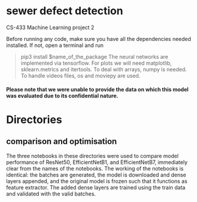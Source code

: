 # sewer defect detection
CS-433 Machine Learning project 2

Before running any code, make sure you have all the dependencies needed installed.
If not, open a terminal and run
> pip3 install $name_of_the_package
The neural networks are implemented via tensorflow.
For plots we will need matplotlib, sklearn.metrics and itertools.
To deal with arrays, numpy is needed.
To handle videos files, os and moviepy are used.

#### Please note that we were unable to provide the data on which this model was evaluated due to its confidential nature.

# Directories
## comparison and optimisation
The three notebooks in these directories were used to compare model performance of ResNet50, EfficientNetB1, and EfficientNetB7, immediately clear from the names of the notebooks. The working of the notebooks is identical: the batches are generated, the model is downloaded and dense layers appended, and the original model is frozen such that it functions as feature extractor. The added dense layers are trained using the train data and validated with the valid batches.

